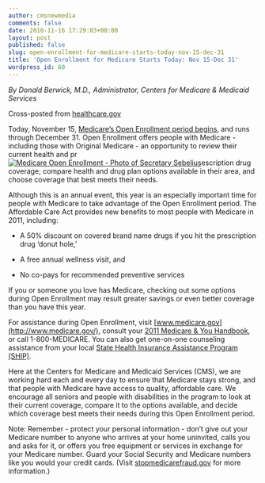 ```yaml
---
author: cmsnewmedia
comments: false
date: 2010-11-16 17:29:03+00:00
layout: post
published: false
slug: open-enrollment-for-medicare-starts-today-nov-15-dec-31
title: 'Open Enrollment for Medicare Starts Today: Nov 15-Dec 31'
wordpress_id: 60
---
```


_By Donald Berwick, M.D., Administrator, Centers for Medicare & Medicaid Services_

Cross-posted from [healthcare.gov](http://www.healthcare.gov/news/blog/MedicareOpenEnrollmentBegins.html)

Today, November 15, [Medicare’s Open Enrollment period begins](http://www.cms.gov/apps/media/press/release.asp?Counter=3868), and runs through December 31. Open Enrollment offers people with Medicare - including those with Original Medicare - an opportunity to review their current health and pr[![Medicare Open Enrollment - Photo of Secretary Sebelius](http://themedicareblog.files.wordpress.com/2010/11/medicareopenenrollment_sebelius_greenlee_berwickv2.jpg)](http://themedicareblog.files.wordpress.com/2010/11/medicareopenenrollment_sebelius_greenlee_berwickv2.jpg)escription drug coverage; compare health and drug plan options available in their area, and choose coverage that best meets their needs.

Although this is an annual event, this year is an especially important time for people with Medicare to take advantage of the Open Enrollment period. The Affordable Care Act provides new benefits to most people with Medicare in 2011, including:



	
  * A 50% discount on covered brand name drugs if you hit the prescription drug ‘donut hole,’

	
  * A free annual wellness visit, and

	
  * No co-pays for recommended preventive services


If you or someone you love has Medicare, checking out some options during Open Enrollment may result greater savings or even better coverage than you have this year.

For assistance during Open Enrollment, visit [www.medicare.gov](http://www.medicare.gov/), consult your [2011 Medicare & You Handbook](http://www.medicare.gov/Publications/Pubs/pdf/10050.pdf), or call 1-800-MEDICARE. You can also get one-on-one counseling assistance from your local [State Health Insurance Assistance Program (SHIP)](http://www.medicare.gov/contacts/organization-search-criteria.aspx).

Here at the Centers for Medicare and Medicaid Services (CMS), we are working hard each and every day to ensure that Medicare stays strong, and that people with Medicare have access to quality, affordable care. We encourage all seniors and people with disabilities in the program to look at their current coverage, compare it to the options available, and decide which coverage best meets their needs during this Open Enrollment period.

Note: Remember - protect your personal information - don’t give out your Medicare number to anyone who arrives at your home uninvited, calls you and asks for it, or offers you free equipment or services in exchange for your Medicare number. Guard your Social Security and Medicare numbers like you would your credit cards. (Visit [stopmedicarefraud.gov](http://www.stopmedicarefraud.gov/) for more information.)
